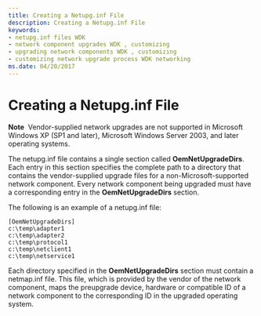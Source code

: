 ```yaml
---
title: Creating a Netupg.inf File
description: Creating a Netupg.inf File
keywords:
- netupg.inf files WDK
- network component upgrades WDK , customizing
- upgrading network components WDK , customizing
- customizing network upgrade process WDK networking
ms.date: 04/20/2017
---
```


# Creating a Netupg.inf File





**Note**  Vendor-supplied network upgrades are not supported in Microsoft Windows XP (SP1 and later), Microsoft Windows Server 2003, and later operating systems.

 

The netupg.inf file contains a single section called **OemNetUpgradeDirs**. Each entry in this section specifies the complete path to a directory that contains the vendor-supplied upgrade files for a non-Microsoft-supported network component. Every network component being upgraded must have a corresponding entry in the **OemNetUpgradeDirs** section.

The following is an example of a netupg.inf file:

```INF
[OemNetUpgradeDirs]
c:\temp\adapter1
c:\temp\adapter2
c:\temp\protocol1
c:\temp\netclient1
c:\temp\netservice1
```

Each directory specified in the **OemNetUpgradeDirs** section must contain a netmap.inf file. This file, which is provided by the vendor of the network component, maps the preupgrade device, hardware or compatible ID of a network component to the corresponding ID in the upgraded operating system.

 

 






